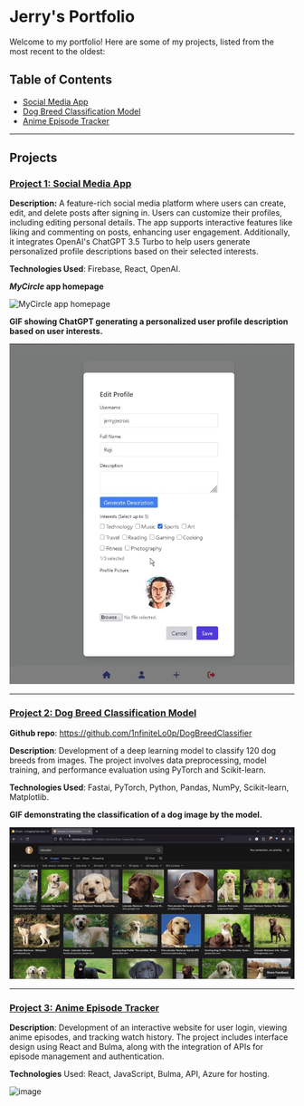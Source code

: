 # Jerry's Portfolio

Welcome to my portfolio! Here are some of my projects, listed from the most recent to the oldest:

## Table of Contents
- [Social Media App](#project-1-social-media-app)
- [Dog Breed Classification Model](#project-2-dog-breed-classification-model)
- [Anime Episode Tracker](#project-3-anime-episode-tracker)

---

## Projects

### <a name="project-1-social-media-app"></a>[Project 1: Social Media App](https://chatenligne-965de.web.app)
**Description:** A feature-rich social media platform where users can create, edit, and delete posts after signing in. Users can customize their profiles, including editing personal details. The app supports interactive features like liking and commenting on posts, enhancing user engagement. Additionally, it integrates OpenAI's ChatGPT 3.5 Turbo to help users generate personalized profile descriptions based on their selected interests.

**Technologies Used**: Firebase, React, OpenAI.

**_MyCircle_ app homepage**

![MyCircle app homepage](https://github.com/user-attachments/assets/db0fb073-8683-481f-bf8b-f5137c43d7a2)

**GIF showing ChatGPT generating a personalized user profile description based on user interests.**

![GIF showing ChatGPT generating a personalized user profile description based on user interests.](https://github.com/1nfiniteLo0p/portfolio/blob/main/generateDescription.gif)

---

### <a name="project-2-dog-breed-classification-model"></a>[Project 2: Dog Breed Classification Model](https://huggingface.co/spaces/infin1ty/DogBreedClassifier)  
**Github repo**: https://github.com/1nfiniteLo0p/DogBreedClassifier

**Description**: Development of a deep learning model to classify 120 dog breeds from images. The project involves data preprocessing, model training, and performance evaluation using PyTorch and Scikit-learn.

**Technologies Used**: Fastai, PyTorch, Python, Pandas, NumPy, Scikit-learn, Matplotlib.

**GIF demonstrating the classification of a dog image by the model.**

![GIF demonstrating the classification of a dog image by the model.](https://github.com/1nfiniteLo0p/portfolio/blob/main/dogBreedClassifierDemo.gif)

---

### <a name="project-3-anime-episode-tracker"></a>[Project 3: Anime Episode Tracker](https://e2050078-tp2.azurewebsites.net/)
**Description**: Development of an interactive website for user login, viewing anime episodes, and tracking watch history. The project includes interface design using React and Bulma, along with the integration of APIs for episode management and authentication.

**Technologies** Used: React, JavaScript, Bulma, API, Azure for hosting.

![image](https://github.com/user-attachments/assets/f1112ff8-96d6-429e-b864-43ccaf8083d3)
